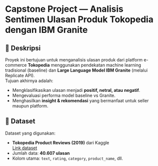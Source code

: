 # Capstone Project — Analisis Sentimen Ulasan Produk Tokopedia dengan IBM Granite

## 📌 Deskripsi
Proyek ini bertujuan untuk menganalisis ulasan produk dari platform e-commerce **Tokopedia** menggunakan pendekatan machine learning tradisional (baseline) dan **Large Language Model IBM Granite** (melalui Replicate API).  
Tujuan akhirnya adalah:
- Mengklasifikasikan ulasan menjadi **positif, netral, atau negatif**.
- Mengevaluasi performa model baseline vs Granite.
- Menghasilkan **insight & rekomendasi** yang bermanfaat untuk seller maupun platform.

## 📂 Dataset
Dataset yang digunakan:
- **Tokopedia Product Reviews (2019)** dari Kaggle  
  [Link dataset](https://www.kaggle.com/datasets/farhan999/tokopedia-product-reviews)  
- Jumlah data: **40.607 ulasan**  
- Kolom utama: `text`, `rating`, `category`, `product_name`, dll. 
